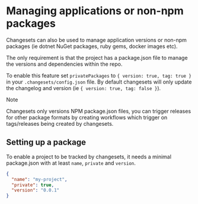 # Managing applications or non-npm packages

Changesets can also be used to manage application versions or non-npm packages (ie dotnet NuGet packages, ruby gems, docker images etc).

The only requirement is that the project has a package.json file to manage the versions and dependencies within the repo.

To enable this feature set `privatePackages` to `{ version: true, tag: true }` in your `.changesets/config.json` file. By default changesets will only update the changelog and version (ie `{ version: true, tag: false }`).

> [!NOTE]
> Changesets only versions NPM package.json files, you can trigger releases for other package formats by creating workflows which trigger on tags/releases being created by changesets.

## Setting up a package

To enable a project to be tracked by changesets, it needs a minimal package.json with at least `name`, `private` and `version`.

```json
{
  "name": "my-project",
  "private": true,
  "version": "0.0.1"
}
```
